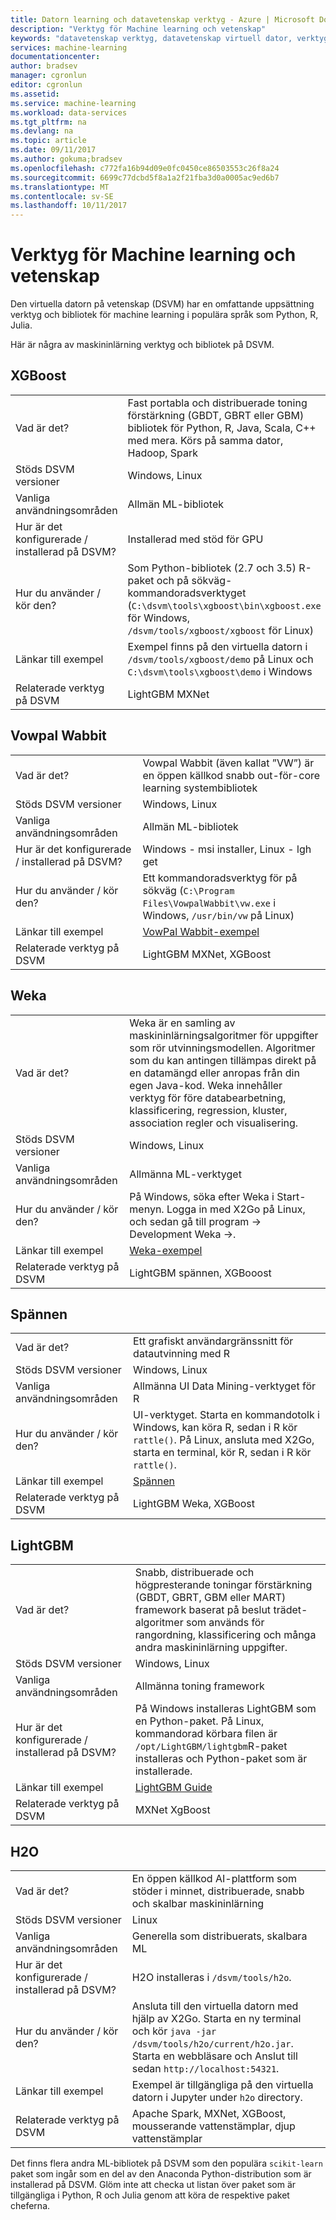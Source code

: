 ```yaml
---
title: Datorn learning och datavetenskap verktyg - Azure | Microsoft Docs
description: "Verktyg för Machine learning och vetenskap"
keywords: "datavetenskap verktyg, datavetenskap virtuell dator, verktyg för datavetenskap, datavetenskap för linux"
services: machine-learning
documentationcenter: 
author: bradsev
manager: cgronlun
editor: cgronlun
ms.assetid: 
ms.service: machine-learning
ms.workload: data-services
ms.tgt_pltfrm: na
ms.devlang: na
ms.topic: article
ms.date: 09/11/2017
ms.author: gokuma;bradsev
ms.openlocfilehash: c772fa16b94d09e0fc0450ce86503553c26f8a24
ms.sourcegitcommit: 6699c77dcbd5f8a1a2f21fba3d0a0005ac9ed6b7
ms.translationtype: MT
ms.contentlocale: sv-SE
ms.lasthandoff: 10/11/2017
---
```

# <a name="machine-learning-and-data-science-tools"></a>Verktyg för Machine learning och vetenskap
Den virtuella datorn på vetenskap (DSVM) har en omfattande uppsättning verktyg och bibliotek för machine learning i populära språk som Python, R, Julia. 

Här är några av maskininlärning verktyg och bibliotek på DSVM. 

## <a name="xgboost"></a>XGBoost 
|    |           |
| ------------- | ------------- |
| Vad är det?   |    Fast portabla och distribuerade toning förstärkning (GBDT, GBRT eller GBM) bibliotek för Python, R, Java, Scala, C++ med mera. Körs på samma dator, Hadoop, Spark    |
| Stöds DSVM versioner     | Windows, Linux     |
| Vanliga användningsområden      | Allmän ML-bibliotek      |
| Hur är det konfigurerade / installerad på DSVM?      |  Installerad med stöd för GPU   |
| Hur du använder / kör den?      | Som Python-bibliotek (2.7 och 3.5) R-paket och på sökväg-kommandoradsverktyget (`C:\dsvm\tools\xgboost\bin\xgboost.exe` för Windows, `/dsvm/tools/xgboost/xgboost` för Linux)    |
| Länkar till exempel      | Exempel finns på den virtuella datorn i `/dsvm/tools/xgboost/demo` på Linux och `C:\dsvm\tools\xgboost\demo` i Windows   |
| Relaterade verktyg på DSVM      | LightGBM MXNet   |



## <a name="vowpal-wabbit"></a>Vowpal Wabbit
|    |           |
| ------------- | ------------- |
| Vad är det?   |   Vowpal Wabbit (även kallat ”VW”) är en öppen källkod snabb out-för-core learning systembibliotek    |
| Stöds DSVM versioner     | Windows, Linux     |
| Vanliga användningsområden      | Allmän ML-bibliotek      |
| Hur är det konfigurerade / installerad på DSVM?      |  Windows - msi installer, Linux - lgh get |
| Hur du använder / kör den?      | Ett kommandoradsverktyg för på sökväg (`C:\Program Files\VowpalWabbit\vw.exe` i Windows, `/usr/bin/vw` på Linux)    |
| Länkar till exempel      | [VowPal Wabbit-exempel](https://github.com/JohnLangford/vowpal_wabbit/wiki/Examples) |
| Relaterade verktyg på DSVM      |LightGBM MXNet, XGBoost   |


## <a name="weka"></a>Weka
|    |           |
| ------------- | ------------- |
| Vad är det?   |  Weka är en samling av maskininlärningsalgoritmer för uppgifter som rör utvinningsmodellen. Algoritmer som du kan antingen tillämpas direkt på en datamängd eller anropas från din egen Java-kod. Weka innehåller verktyg för före databearbetning, klassificering, regression, kluster, association regler och visualisering. |
| Stöds DSVM versioner     | Windows, Linux     |
| Vanliga användningsområden      | Allmänna ML-verktyget     |
| Hur du använder / kör den?      | På Windows, söka efter Weka i Start-menyn. Logga in med X2Go på Linux, och sedan gå till program -> Development Weka ->. |
| Länkar till exempel      | [Weka-exempel](http://www.cs.waikato.ac.nz/ml/weka/documentation.html) |
| Relaterade verktyg på DSVM      |LightGBM spännen, XGBooost   |

## <a name="rattle"></a>Spännen
|    |           |
| ------------- | ------------- |
| Vad är det?   |   Ett grafiskt användargränssnitt för datautvinning med R   |
| Stöds DSVM versioner     | Windows, Linux     |
| Vanliga användningsområden      | Allmänna UI Data Mining-verktyget för R    |
| Hur du använder / kör den?      | UI-verktyget. Starta en kommandotolk i Windows, kan köra R, sedan i R kör `rattle()`. På Linux, ansluta med X2Go, starta en terminal, kör R, sedan i R kör `rattle()`. |
| Länkar till exempel      | [Spännen](https://togaware.com/onepager/) |
| Relaterade verktyg på DSVM      |LightGBM Weka, XGBoost   |

## <a name="lightgbm"></a>LightGBM
|    |           |
| ------------- | ------------- |
| Vad är det?   | Snabb, distribuerade och högpresterande toningar förstärkning (GBDT, GBRT, GBM eller MART) framework baserat på beslut trädet-algoritmer som används för rangordning, klassificering och många andra maskininlärning uppgifter.    |
| Stöds DSVM versioner      | Windows, Linux    |
| Vanliga användningsområden      | Allmänna toning framework      |
| Hur är det konfigurerade / installerad på DSVM?      | På Windows installeras LightGBM som en Python-paket. På Linux, kommandorad körbara filen är `/opt/LightGBM/lightgbm`R-paket installeras och Python-paket som är installerade.     |
| Länkar till exempel      | [LightGBM Guide](https://github.com/Microsoft/LightGBM/tree/master/examples/python-guide)   |
| Relaterade verktyg på DSVM      | MXNet XgBoost  |

## <a name="h2o"></a>H2O
|    |           |
| ------------- | ------------- |
| Vad är det?   | En öppen källkod AI-plattform som stöder i minnet, distribuerade, snabb och skalbar maskininlärning  |
| Stöds DSVM versioner      | Linux   |
| Vanliga användningsområden      | Generella som distribuerats, skalbara ML   |
| Hur är det konfigurerade / installerad på DSVM?      | H2O installeras i `/dsvm/tools/h2o`.      |
| Hur du använder / kör den?      | Ansluta till den virtuella datorn med hjälp av X2Go. Starta en ny terminal och kör `java -jar /dsvm/tools/h2o/current/h2o.jar`. Starta en webbläsare och Anslut till sedan `http://localhost:54321`.      |
| Länkar till exempel      | Exempel är tillgängliga på den virtuella datorn i Jupyter under `h2o` directory.      |
| Relaterade verktyg på DSVM      | Apache Spark, MXNet, XGBoost, mousserande vattenstämplar, djup vattenstämplar    |

Det finns flera andra ML-bibliotek på DSVM som den populära `scikit-learn` paket som ingår som en del av den Anaconda Python-distribution som är installerad på DSVM. Glöm inte att checka ut listan över paket som är tillgängliga i Python, R och Julia genom att köra de respektive paket cheferna. 
